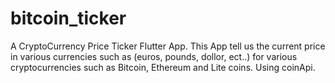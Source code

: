 # bitcoin_ticker

A CryptoCurrency Price Ticker Flutter App.
This App tell us the current price in various currencies such as (euros, pounds, dollor, ect..)
for various cryptocurrencies such as Bitcoin, Ethereum and Lite coins. Using coinApi.
